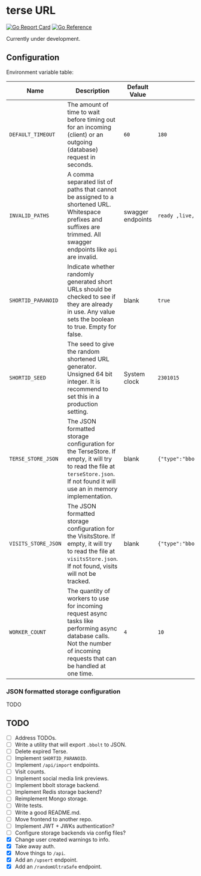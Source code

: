 # terse URL

[![Go Report Card](https://goreportcard.com/badge/github.com/MicahParks/terse-URL)](https://goreportcard.com/report/github.com/MicahParks/terse-URL) [![Go Reference](https://pkg.go.dev/badge/github.com/MicahParks/terse-URL.svg)](https://pkg.go.dev/github.com/MicahParks/terse-URL)

Currently under development.

## Configuration

Environment variable table:

|Name               |Description                                                                                                                                                                    |Default Value    |Example Value                                |
|-------------------|-------------------------------------------------------------------------------------------------------------------------------------------------------------------------------|-----------------|---------------------------------------------|
|`DEFAULT_TIMEOUT`  |The amount of time to wait before timing out for an incoming (client) or an outgoing (database) request in seconds.                                                            |`60`             |`180`                                        |
|`INVALID_PATHS`    |A comma separated list of paths that cannot be assigned to a shortened URL. Whitespace prefixes and suffixes are trimmed. All swagger endpoints like `api` are invalid.        |swagger endpoints|`ready ,live, v2`                            |
|`SHORTID_PARANOID` |Indicate whether randomly generated short URLs should be checked to see if they are already in use. Any value sets the boolean to true. Empty for false.                       |blank            |`true`                                       |
|`SHORTID_SEED`     |The seed to give the random shortened URL generator. Unsigned 64 bit integer. It is recommend to set this in a production setting.                                             |System clock     |`2301015`                                    |
|`TERSE_STORE_JSON` |The JSON formatted storage configuration for the TerseStore. If empty, it will try to read the file at `terseStore.json`. If not found it will use an in memory implementation.|blank            |`{"type":"bbolt","bboltPath":"terse.bbolt"}` |
|`VISITS_STORE_JSON`|The JSON formatted storage configuration for the VisitsStore. If empty, it will try to read the file at `visitsStore.json`. If not found, visits will not be tracked.          |blank            |`{"type":"bbolt","bboltPath":"visits.bbolt"}`|
|`WORKER_COUNT`     |The quantity of workers to use for incoming request async tasks like performing async database calls. Not the number of incoming requests that can be handled at one time.     |`4`              |`10`                                         |

### JSON formatted storage configuration

TODO

## TODO

- [ ] Address TODOs.
- [ ] Write a utility that will export `.bbolt` to JSON.
- [ ] Delete expired Terse.
- [ ] Implement `SHORTID_PARANOID`.
- [ ] Implement `/api/import` endpoints.
- [ ] Visit counts.
- [ ] Implement social media link previews.
- [ ] Implement bbolt storage backend.
- [ ] Implement Redis storage backend?
- [ ] Reimplement Mongo storage.
- [ ] Write tests.
- [ ] Write a good README.md.
- [ ] Move frontend to another repo.
- [ ] Implement JWT + JWKs authentication?
- [ ] Configure storage backends via config files?
- [x] Change user created warnings to info.
- [x] Take away auth.
- [x] Move things to `/api`.
- [x] Add an `/upsert` endpoint.
- [x] Add an `/randomUltraSafe` endpoint.
